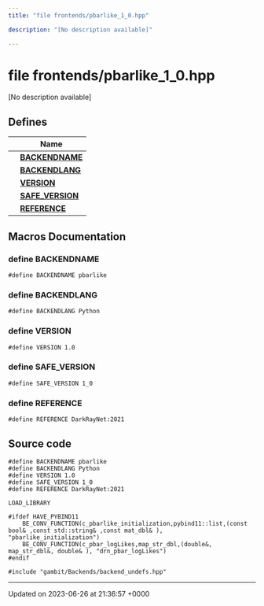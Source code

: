 ```yaml
---
title: "file frontends/pbarlike_1_0.hpp"

description: "[No description available]"

---
```


# file frontends/pbarlike_1_0.hpp

[No description available]

## Defines

|                | Name           |
| -------------- | -------------- |
|  | **[BACKENDNAME](/documentation/code/files/pbarlike__1__0_8hpp/#define-backendname)**  |
|  | **[BACKENDLANG](/documentation/code/files/pbarlike__1__0_8hpp/#define-backendlang)**  |
|  | **[VERSION](/documentation/code/files/pbarlike__1__0_8hpp/#define-version)**  |
|  | **[SAFE_VERSION](/documentation/code/files/pbarlike__1__0_8hpp/#define-safe-version)**  |
|  | **[REFERENCE](/documentation/code/files/pbarlike__1__0_8hpp/#define-reference)**  |




## Macros Documentation

### define BACKENDNAME

```
#define BACKENDNAME pbarlike
```


### define BACKENDLANG

```
#define BACKENDLANG Python
```


### define VERSION

```
#define VERSION 1.0
```


### define SAFE_VERSION

```
#define SAFE_VERSION 1_0
```


### define REFERENCE

```
#define REFERENCE DarkRayNet:2021
```


## Source code

```
#define BACKENDNAME pbarlike
#define BACKENDLANG Python
#define VERSION 1.0
#define SAFE_VERSION 1_0
#define REFERENCE DarkRayNet:2021

LOAD_LIBRARY

#ifdef HAVE_PYBIND11
    BE_CONV_FUNCTION(c_pbarlike_initialization,pybind11::list,(const bool& ,const std::string& ,const mat_dbl& ), "pbarlike_initialization")
    BE_CONV_FUNCTION(c_pbar_logLikes,map_str_dbl,(double&,  map_str_dbl&, double& ), "drn_pbar_logLikes")
#endif

#include "gambit/Backends/backend_undefs.hpp"
```


-------------------------------

Updated on 2023-06-26 at 21:36:57 +0000
